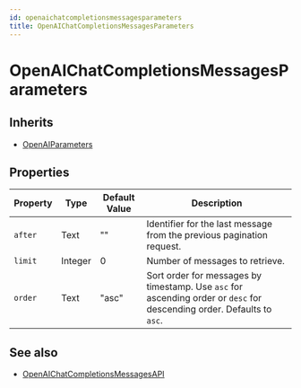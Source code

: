```yaml
---
id: openaichatcompletionsmessagesparameters
title: OpenAIChatCompletionsMessagesParameters
---
```


# OpenAIChatCompletionsMessagesParameters

## Inherits

- [OpenAIParameters](OpenAIParameters.md)

## Properties

| Property | Type  | Default Value | Description |
|----------|-------|---------------|-------------|
| `after`    | Text  | ""            | Identifier for the last message from the previous pagination request. |
| `limit`    | Integer| 0            | Number of messages to retrieve. |
| `order`    | Text  | "asc"         | Sort order for messages by timestamp. Use `asc` for ascending order or `desc` for descending order. Defaults to `asc`. |

## See also

- [OpenAIChatCompletionsMessagesAPI](OpenAIChatCompletionsMessagesAPI.md)
